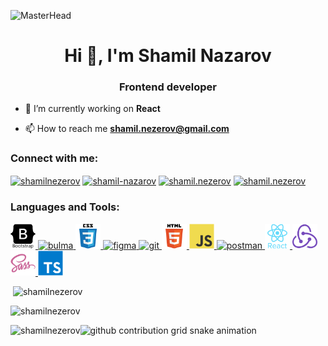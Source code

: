  ![MasterHead](https://wallpapercave.com/wp/wp4974478.jpg)
<h1 align="center">Hi 👋, I'm Shamil Nazarov</h1>
<h3 align="center">Frontend developer</h3>

- 🔭 I’m currently working on **React**

- 📫 How to reach me **shamil.nezerov@gmail.com**

<h3 align="left">Connect with me:</h3>
<p align="left">
<a href="https://twitter.com/shamilnezerov" target="blank"><img align="center" src="https://raw.githubusercontent.com/rahuldkjain/github-profile-readme-generator/master/src/images/icons/Social/twitter.svg" alt="shamilnezerov" height="30" width="40" /></a>
<a href="https://linkedin.com/in/shamil-nazarov" target="blank"><img align="center" src="https://raw.githubusercontent.com/rahuldkjain/github-profile-readme-generator/master/src/images/icons/Social/linked-in-alt.svg" alt="shamil-nazarov" height="30" width="40" /></a>
<a href="https://fb.com/shamil.nezerov" target="blank"><img align="center" src="https://raw.githubusercontent.com/rahuldkjain/github-profile-readme-generator/master/src/images/icons/Social/facebook.svg" alt="shamil.nezerov" height="30" width="40" /></a>
<a href="https://instagram.com/shamil.nezerov" target="blank"><img align="center" src="https://raw.githubusercontent.com/rahuldkjain/github-profile-readme-generator/master/src/images/icons/Social/instagram.svg" alt="shamil.nezerov" height="30" width="40" /></a>
</p>

<h3 align="left">Languages and Tools:</h3>
<p align="left"> <a href="https://getbootstrap.com" target="_blank" rel="noreferrer"> <img src="https://raw.githubusercontent.com/devicons/devicon/master/icons/bootstrap/bootstrap-plain-wordmark.svg" alt="bootstrap" width="40" height="40"/> </a> <a href="https://bulma.io/" target="_blank" rel="noreferrer"> <img src="https://raw.githubusercontent.com/gilbarbara/logos/804dc257b59e144eaca5bc6ffd16949752c6f789/logos/bulma.svg" alt="bulma" width="40" height="40"/> </a> <a href="https://www.w3schools.com/css/" target="_blank" rel="noreferrer"> <img src="https://raw.githubusercontent.com/devicons/devicon/master/icons/css3/css3-original-wordmark.svg" alt="css3" width="40" height="40"/> </a> <a href="https://www.figma.com/" target="_blank" rel="noreferrer"> <img src="https://www.vectorlogo.zone/logos/figma/figma-icon.svg" alt="figma" width="40" height="40"/> </a> <a href="https://git-scm.com/" target="_blank" rel="noreferrer"> <img src="https://www.vectorlogo.zone/logos/git-scm/git-scm-icon.svg" alt="git" width="40" height="40"/> </a> <a href="https://www.w3.org/html/" target="_blank" rel="noreferrer"> <img src="https://raw.githubusercontent.com/devicons/devicon/master/icons/html5/html5-original-wordmark.svg" alt="html5" width="40" height="40"/> </a> <a href="https://developer.mozilla.org/en-US/docs/Web/JavaScript" target="_blank" rel="noreferrer"> <img src="https://raw.githubusercontent.com/devicons/devicon/master/icons/javascript/javascript-original.svg" alt="javascript" width="40" height="40"/> </a> <a href="https://postman.com" target="_blank" rel="noreferrer"> <img src="https://www.vectorlogo.zone/logos/getpostman/getpostman-icon.svg" alt="postman" width="40" height="40"/> </a> <a href="https://reactjs.org/" target="_blank" rel="noreferrer"> <img src="https://raw.githubusercontent.com/devicons/devicon/master/icons/react/react-original-wordmark.svg" alt="react" width="40" height="40"/> </a> <a href="https://redux.js.org" target="_blank" rel="noreferrer"> <img src="https://raw.githubusercontent.com/devicons/devicon/master/icons/redux/redux-original.svg" alt="redux" width="40" height="40"/> </a> <a href="https://sass-lang.com" target="_blank" rel="noreferrer"> <img src="https://raw.githubusercontent.com/devicons/devicon/master/icons/sass/sass-original.svg" alt="sass" width="40" height="40"/> </a> <a href="https://www.typescriptlang.org/" target="_blank" rel="noreferrer"> <img src="https://raw.githubusercontent.com/devicons/devicon/master/icons/typescript/typescript-original.svg" alt="typescript" width="40" height="40"/> </a> </p>


<p>&nbsp;<img  src="https://github-readme-stats.vercel.app/api?username=shamilnezerov&show_icons=true&locale=en" alt="shamilnezerov" /></p>

<p><img  src="https://github-readme-streak-stats.herokuapp.com/?user=shamilnezerov&" alt="shamilnezerov" /></p>

<p><img align="left" src="https://github-readme-stats.vercel.app/api/top-langs?username=shamilnezerov&show_icons=true&locale=en&layout=compact" alt="shamilnezerov" /></p>



<picture>
  <source media="(prefers-color-scheme: dark)" srcset="https://raw.githubusercontent.com/shamilnezerov/shamilnezerov/output/github-contribution-grid-snake-dark.svg">
  <source media="(prefers-color-scheme: light)" srcset="https://raw.githubusercontent.com/shamilnezerov/shamilnezerov/output/github-contribution-grid-snake.svg">
  <img alt="github contribution grid snake animation" src="https://raw.githubusercontent.com/shamilnezerov/shamilnezerov/output/github-contribution-grid-snake.svg">
</picture>
